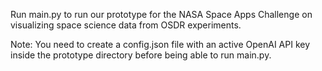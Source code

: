 Run main.py to run our prototype for the NASA Space Apps Challenge on visualizing space science data from OSDR experiments.

Note:
You need to create a config.json file with an active OpenAI API key inside the prototype directory before being able to run main.py.
